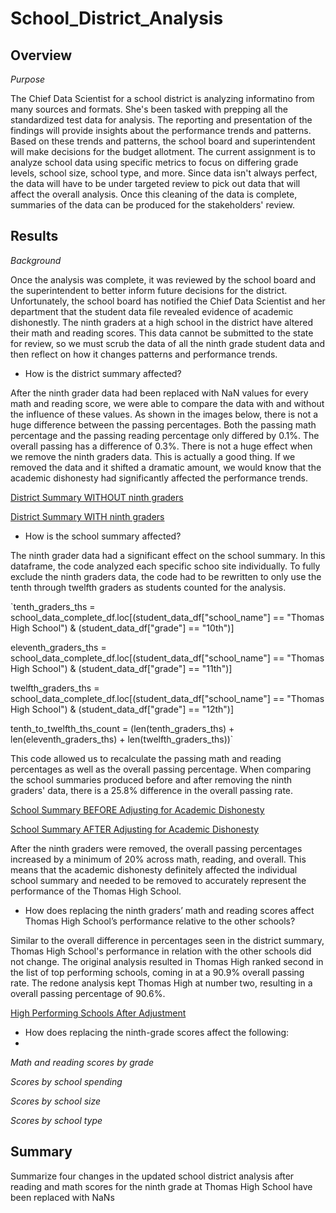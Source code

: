 # School_District_Analysis

## Overview

*Purpose*

The Chief Data Scientist for a school district is analyzing informatino from many sources and formats. She's been tasked with prepping all the standardized test data for analysis. The reporting and presentation of the findings will provide insights about the performance trends and patterns. Based on these trends and patterns, the school board and superintendent will make decisions for the budget allotment. The current assignment is to analyze school data using specific metrics to focus on differing grade levels, school size, school type, and more. Since data isn't always perfect, the data will have to be under targeted review to pick out data that will affect the overall analysis. Once this cleaning of the data is complete, summaries of the data can be produced for the stakeholders' review. 

## Results

*Background* 

Once the analysis was complete, it was reviewed by the school board and the superintendent to better inform future decisions for the district. Unfortunately, the school board has notified the Chief Data Scientist and her department that the student data file revealed evidence of academic dishonestly. The ninth graders at a high school in the district have altered their math and reading scores. This data cannot be submitted to the state for review, so we must scrub the data of all the ninth grade student data and then reflect on how it changes patterns and performance trends. 


- How is the district summary affected?

After the ninth grader data had been replaced with NaN values for every math and reading score, we were able to compare the data with and without the influence of these values. As shown in the images below, there is not a huge difference between the passing percentages. Both the passing math percentage and the passing reading percentage only differed by 0.1%. The overall passing has a difference of 0.3%. There is not a huge effect when we remove the ninth graders data. This is actually a good thing. If we removed the data and it shifted a dramatic amount, we would know that the academic dishonesty had significantly affected the performance trends. 

[District Summary WITHOUT ninth graders](https://user-images.githubusercontent.com/102566199/167239620-d8df9b88-a1e7-4ca4-9089-bff82eef31f3.png)

[District Summary WITH ninth graders](https://user-images.githubusercontent.com/102566199/167239637-8126ccc4-f352-405e-8ce9-0929c9cd1460.png)


- How is the school summary affected?

The ninth grader data had a significant effect on the school summary. In this dataframe, the code analyzed each specific schoo site individually. To fully exclude the ninth graders data, the code had to be rewritten to only use the tenth through twelfth graders as students counted for the analysis.

`tenth_graders_ths = school_data_complete_df.loc[(student_data_df["school_name"] == "Thomas High School") 
                                                               & (student_data_df["grade"] == "10th")]

eleventh_graders_ths = school_data_complete_df.loc[(student_data_df["school_name"] == "Thomas High School") 
                                                               & (student_data_df["grade"] == "11th")]

twelfth_graders_ths = school_data_complete_df.loc[(student_data_df["school_name"] == "Thomas High School") 
                                                               & (student_data_df["grade"] == "12th")]

tenth_to_twelfth_ths_count = (len(tenth_graders_ths) + len(eleventh_graders_ths) + len(twelfth_graders_ths))`

This code allowed us to recalculate the passing math and reading percentages as well as the overall passing percentage. When comparing the school summaries produced before and after removing the ninth graders' data, there is a 25.8% difference in the overall passing rate. 

[School Summary BEFORE Adjusting for Academic Dishonesty](https://user-images.githubusercontent.com/102566199/167240155-5d363e6d-4760-4497-9fb7-9038b2b4c4a8.png)

[School Summary AFTER Adjusting for Academic Dishonesty](https://user-images.githubusercontent.com/102566199/167240184-4eb37149-288c-4ccd-a468-29753d480196.png)

After the ninth graders were removed, the overall passing percentages increased by a minimum of 20% across math, reading, and overall. This means that the academic dishonesty definitely affected the individual school summary and needed to be removed to accurately represent the performance of the Thomas High School. 

- How does replacing the ninth graders’ math and reading scores affect Thomas High School’s performance relative to the other schools?

Similar to the overall difference in percentages seen in the district summary, Thomas High School's performance in relation with the other schools did not change. The original analysis resulted in Thomas High ranked second in the list of top performing schools, coming in at a 90.9% overall passing rate. The redone analysis kept Thomas High at number two, resulting in a overall passing percentage of 90.6%. 

[High Performing Schools After Adjustment](https://user-images.githubusercontent.com/102566199/167240404-a5f24238-dc44-4fca-b43e-a11f70785629.png)

- How does replacing the ninth-grade scores affect the following: 
- 
*Math and reading scores by grade*

*Scores by school spending*

*Scores by school size*

*Scores by school type*

## Summary 

Summarize four changes in the updated school district analysis after reading and math scores for the ninth grade at Thomas High School have been replaced with NaNs
